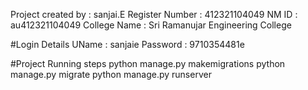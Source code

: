 Project created by : sanjai.E
Register Number : 412321104049 
NM ID : au412321104049
College Name : Sri Ramanujar Engineering College

#Login Details UName : sanjaie
Password : 9710354481e

#Project Running steps python manage.py makemigrations
python manage.py migrate 
python manage.py runserver
